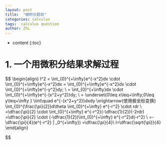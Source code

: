 ```yaml
---
layout: post
title:  "微积分题目"
categories: calculus
tags:  calculus question
author: ZhL
---
```


* content
{:toc}

# 1. 一个用微积分结果求解过程

$$
\begin{align}
I^2 = \int_{0}^{+\infty}e^{-x^2}dx \cdot \int_{0}^{+\infty}e^{-x^2}dx
 = \int_{0}^{+\infty}e^{-x^2}dx \cdot \int_{0}^{+\infty}e^{-y^2}dy\; \\
 = \int_{0}^{+\infty}dx \cdot \int_{0}^{+\infty}e^{-(x^2+y^2)}dy\; \\
 = \underset{0\leq x\leq+\infty;0\leq y\leq+\infty } \iint\quad e^{-(x^2+y^2)}dxdy
 \xrightarrow{使用极坐标变换}
 \int_{0}^{\frac{\pi}{2}}d\theta \int_{0}^{+\infty} e^{-r^2} \cdot rdr \\
 =\dfrac{\pi}{2} \cdot \int_{0}^{+\infty} e^{-r^2}(-\dfrac{1}{2})(-2rdr)
 =\dfrac{\pi}{2} \cdot (-\dfrac{1}{2})\int_{0}^{+\infty} e^{-r^2}d(-r^2) \\
 =-\dfrac{\pi}{4}(e^{-r^2} | _0^{+\infty})
 =\dfrac{\pi}{4}\\
 I=\dfrac{\sqrt{\pi}}{4}
\end{align}

$$


<script type="text/javascript" async src="https://cdn.mathjax.org/mathjax/latest/MathJax.js?config=TeX-MML-AM_CHTML">
</script>
